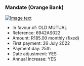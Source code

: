### Mandate (Orange Bank)

[![Image text]({{site.baseurl}}/assets/img/mandate_2.png)](https://preprod.nanoteq.com/orange/qrinfo?qrstring=TlE0MQpPTEQgTVVUVUFMCjY5NDJBUzAyMjIKUjE4NS4wMCBtb250aGx5IChmaXhlZCkKMjYgSnVseSAyMDIyCjI1dGgKWUVTCllFUwp3d3cuZ3JlZW5iYW5rLmNvbQptVzN5ZmgrQkJNVFArSlU2N3Q5Qml6am1UMVdqckNSRnpiaFZxTXQ1SlU4Q0MxRUdsa1R4d3FROGRPdWh6NWtFVEFwYTlraFZuajFkN0p3aGFqYUE2ck09)

- In favour of: OLD MUTUAL
- Reference: 6942AS022
- Amount: R185.00 monthly (fixed)
- First payment: 26 July 2022
- Payment day: 25th
- Date adjustment: YES
- Annual increase: YES
